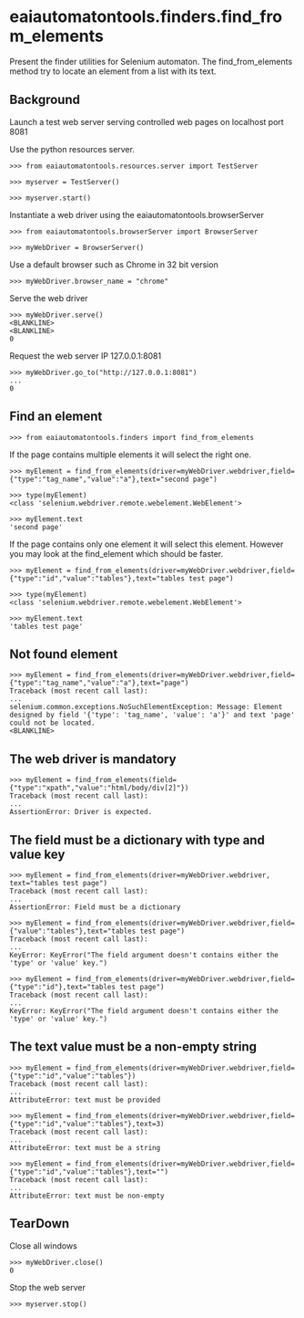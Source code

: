 # eaiautomatontools.finders.find_from_elements

Present the finder utilities for Selenium automaton.
The find_from_elements method try to locate an element from a list with its text.

## Background

Launch a test web server serving controlled web pages on localhost port 8081

Use the python resources server.

    >>> from eaiautomatontools.resources.server import TestServer

    >>> myserver = TestServer()

    >>> myserver.start()

Instantiate a web driver using the eaiautomatontools.browserServer

    >>> from eaiautomatontools.browserServer import BrowserServer

    >>> myWebDriver = BrowserServer()

Use a default browser such as Chrome in 32 bit version

    >>> myWebDriver.browser_name = "chrome"


Serve the web driver

    >>> myWebDriver.serve()
    <BLANKLINE>
    <BLANKLINE>
    0

Request the web server IP 127.0.0.1:8081

    >>> myWebDriver.go_to("http://127.0.0.1:8081")
    ...
    0

## Find an element

    >>> from eaiautomatontools.finders import find_from_elements

If the page contains multiple elements it will select the right one.

    >>> myElement = find_from_elements(driver=myWebDriver.webdriver,field={"type":"tag_name","value":"a"},text="second page")

    >>> type(myElement)
    <class 'selenium.webdriver.remote.webelement.WebElement'>

    >>> myElement.text
    'second page'

If the page contains only one element it will select this element. However you may look at the find_element which should be faster.

    >>> myElement = find_from_elements(driver=myWebDriver.webdriver,field={"type":"id","value":"tables"},text="tables test page")

    >>> type(myElement)
    <class 'selenium.webdriver.remote.webelement.WebElement'>

    >>> myElement.text
    'tables test page'

## Not found element

    >>> myElement = find_from_elements(driver=myWebDriver.webdriver,field={"type":"tag_name","value":"a"},text="page")
    Traceback (most recent call last):
    ...
    selenium.common.exceptions.NoSuchElementException: Message: Element designed by field '{'type': 'tag_name', 'value': 'a'}' and text 'page' could not be located.
    <BLANKLINE>

## The web driver is mandatory

    >>> myElement = find_from_elements(field={"type":"xpath","value":"html/body/div[2]"})
    Traceback (most recent call last):
    ...
    AssertionError: Driver is expected.

## The field must be a dictionary with type and value key
    
    >>> myElement = find_from_elements(driver=myWebDriver.webdriver, text="tables test page")
    Traceback (most recent call last):
    ...
    AssertionError: Field must be a dictionary

    >>> myElement = find_from_elements(driver=myWebDriver.webdriver,field={"value":"tables"},text="tables test page")
    Traceback (most recent call last):
    ...
    KeyError: KeyError("The field argument doesn't contains either the 'type' or 'value' key.")

    >>> myElement = find_from_elements(driver=myWebDriver.webdriver,field={"type":"id"},text="tables test page")
    Traceback (most recent call last):
    ...
    KeyError: KeyError("The field argument doesn't contains either the 'type' or 'value' key.")


## The text value must be a non-empty string

    >>> myElement = find_from_elements(driver=myWebDriver.webdriver,field={"type":"id","value":"tables"})
    Traceback (most recent call last):
    ...
    AttributeError: text must be provided

    >>> myElement = find_from_elements(driver=myWebDriver.webdriver,field={"type":"id","value":"tables"},text=3)
    Traceback (most recent call last):
    ...
    AttributeError: text must be a string

    >>> myElement = find_from_elements(driver=myWebDriver.webdriver,field={"type":"id","value":"tables"},text="")
    Traceback (most recent call last):
    ...
    AttributeError: text must be non-empty

## TearDown

Close all windows

    >>> myWebDriver.close()
    0

Stop the web server

    >>> myserver.stop()
